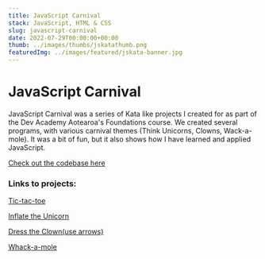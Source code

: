```yaml
---
title: JavaScript Carnival
stack: JavaScript, HTML & CSS
slug: javascript-carnival
date: 2022-07-29T00:00:00+00:00
thumb: ../images/thumbs/jskatathumb.png
featuredImg: ../images/featured/jskata-banner.jpg
---
```

 # JavaScript Carnival

JavaScript Carnival was a series of Kata like projects I created for as part of the Dev Academy Aotearoa's Foundations course. 
We created several programs, with various carnival themes (Think Unicorns, Clowns, Wack-a-mole). It was a bit of fun, but it also shows how I have learned and applied JavaScript.

[Check out the codebase here](https://github.com/treegroves/javascript-carnival) 

### Links to projects:
[Tic-tac-toe](https://treegroves.github.io/tic-tac-toe/)  

[Inflate the Unicorn](https://treegroves.github.io/javascript-carnival/inflate-the-unicorn/inflate-the-unicorn.html)  

[Dress the Clown(use arrows)](https://treegroves.github.io/javascript-carnival/dress-the-clown/dress-the-clown.html)  

[Whack-a-mole](https://treegroves.github.io/javascript-carnival/whack-a-mole/whack-a-mole.html)